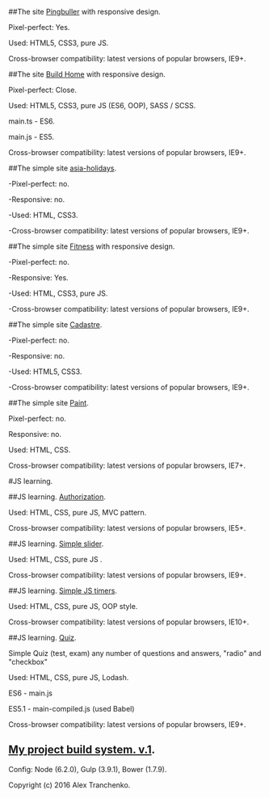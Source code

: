 ##The site [Pingbuller](https://sash-ua.github.io/pingbuller/index.html ) with responsive design.
 
Pixel-perfect: Yes.

Used: HTML5, CSS3, pure JS. 

Cross-browser compatibility: latest versions of popular browsers, IE9+.

##The site [Build Home](https://sash-ua.github.io/build-home/index.html ) with responsive design.
 
Pixel-perfect: Close.

Used: HTML5, CSS3, pure JS (ES6, OOP), SASS / SCSS. 

main.ts - ES6.

main.js - ES5.

Cross-browser compatibility: latest versions of popular browsers, IE9+.

##The simple site [asia-holidays](https://sash-ua.github.io/asia-holidays/index.html ).

-Pixel-perfect: no.

-Responsive: no.

-Used: HTML, CSS3. 

-Cross-browser compatibility: latest versions of popular browsers, IE9+.

##The simple site [Fitness](https://sash-ua.github.io/fitness/index.html ) with responsive design. 

-Pixel-perfect: no.

-Responsive: Yes.

-Used: HTML, CSS3, pure JS. 

-Cross-browser compatibility: latest versions of popular browsers, IE9+.

##The simple site [Cadastre](https://sash-ua.github.io/Cadastre/index.html ).

-Pixel-perfect: no.

-Responsive: no.

-Used: HTML5, CSS3. 

-Cross-browser compatibility: latest versions of popular browsers, IE9+.

##The simple site [Paint](https://sash-ua.github.io/Paint/index.html ).

Pixel-perfect: no.

Responsive: no.

Used: HTML, CSS. 

Cross-browser compatibility: latest versions of popular browsers, IE7+.


#JS learning.

##JS learning. [Authorization](https://sash-ua.github.io/authorization/index.html ).

Used: HTML, CSS, pure JS, MVC pattern. 

Cross-browser compatibility: latest versions of popular browsers, IE5+.

##JS learning. [Simple slider](https://sash-ua.github.io/slider/index.html ).

Used: HTML, CSS, pure JS .

Cross-browser compatibility: latest versions of popular browsers, IE9+.

##JS learning. [Simple JS timers](https://sash-ua.github.io/timers/index.html ).

Used: HTML, CSS, pure JS, OOP style. 

Cross-browser compatibility: latest versions of popular browsers, IE10+.


##JS learning. [Quiz](https://sash-ua.github.io/exam/index.html ).

Simple Quiz (test, exam) any number of questions and answers, "radio" and "checkbox"

Used: HTML, CSS, pure JS, Lodash.

ES6 - main.js

ES5.1 - main-compiled.js (used Babel)

Cross-browser compatibility: latest versions of popular browsers, IE9+.


## [My project build system. v.1]( https://github.com/sash-ua/sash-ua.github.io/tree/master/gulp ).

Config: Node (6.2.0), Gulp (3.9.1), Bower (1.7.9).



Copyright (c) 2016 Alex Tranchenko.
